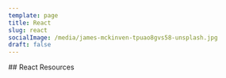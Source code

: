 ```yaml
---
template: page
title: React
slug: react
socialImage: /media/james-mckinven-tpuao8gvs58-unsplash.jpg
draft: false
---
```

\## React Resources